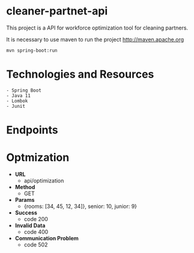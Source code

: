 # cleaner-partnet-api
  This project is a API for workforce optimization tool for cleaning partners.
  
It is necessary to use maven to run the project http://maven.apache.org
	
	mvn spring-boot:run
	
# Technologies and Resources
	- Spring Boot
	- Java 11
	- Lombok
	- Junit

# Endpoints

# Optmization
	
* **URL**
	- api/optimization
* **Method**
	- GET
* **Params**
	- {rooms: [34, 45, 12, 34]}, senior: 10, junior: 9}
* **Success**
	- code 200
* **Invalid Data**
  - code 400
* **Communication Problem**
	- code 502
	


	
